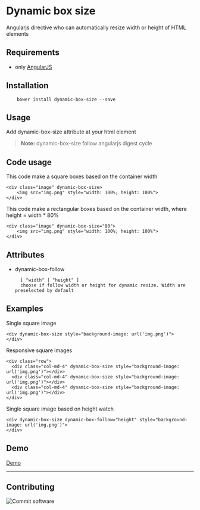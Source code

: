 Dynamic box size
===================
Angularjs directive who can automatically resize width or height of HTML elements

Requirements
----------
- only [AngularJS](https://angularjs.org/)

Installation
----------

		bower install dynamic-box-size --save


Usage
-------------

Add dynamic-box-size attribute at your html element

> **Note:** 
> dynamic-box-size follow angularjs digest cycle


Code usage
-------------

This code make a square boxes based on the container width

    <div class="image" dynamic-box-size>
        <img src="img.png" style="width: 100%; height: 100%">
    </div>

This code make a rectangular boxes based on the container width, where height = width * 80%

    <div class="image" dynamic-box-size="80">
        <img src="img.png" style="width: 100%; height: 100%">
    </div>

Attributes
-------------

- dynamic-box-follow


        [ "width" | "height" ]
		choose if follow width or height for dynamic resize. Width are preselected by default

Examples
-------------

Single square image

    <div dynamic-box-size style="background-image: url('img.png')">
    </div>

Responsive square images

    <div class="row">
      <div class="col-md-4" dynamic-box-size style="background-image: url('img.png')"></div>
      <div class="col-md-4" dynamic-box-size style="background-image: url('img.png')"></div>
      <div class="col-md-4" dynamic-box-size style="background-image: url('img.png')"></div>
    </div>


Single square image based on height watch

    <div dynamic-box-size dynamic-box-follow="height" style="background-image: url('img.png')">
    </div>

Demo
-------------
[Demo](https://cbspire.github.io/dynamic-box-size/)


----------

Contributing
-------------

![Commit software](http://www.commitsoftware.it/signaturelogo.png)

